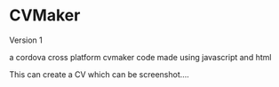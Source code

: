 # CVMaker

Version 1

a cordova cross platform cvmaker code made using javascript and html

This can create a CV which can be screenshot....
